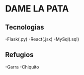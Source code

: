 # DAME LA PATA

## Tecnologias

-Flask(.py)
-React(.jsx)
-MySql(.sql)

## Refugios

-Garra
-Chiquito
